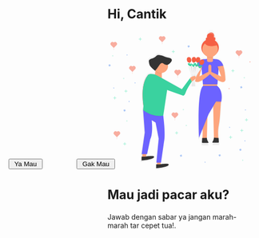 <html lang="en">
<head>
    <meta charset="UTF-8">
    <meta http-equiv="X-UA-Compatible" content="IE=edge">
    <meta name="viewport" content="width=device-width, initial-scale=1.0">
<title> Hi Cantik </title>
<link href="https://cdn.jsdelivr.net/npm/bootstrap@5.1.3/dist/css/bootstrap.min.css" rel="stylesheet" integrity="sha384-1BmE4kWBq78iYhFldvKuhfTAU6auU8tT94WrHftjDbrCEXSU1oBoqyl2QvZ6jIW3" crossorigin="anonymous">
<script type="text/javascript">
flag=1
function f1()
{
    alert("Makasih Udah pilih Jawaban Ya Mau")
    location.replace("https://wa.me/6285742787977?text=Halo%20Sayang%20Aku%20Mau%20Jadi%20Pacar%20Kamu%20Kok%20")
}
function f()
{
    if(flag==1)
        {
            Bn.style.top=400
            Bn.style.left=300
            flag=2
        }
    else if(flag==2)
        {
            Bn.style.top=390
            Bn.style.left=30
            flag=3
        }
    else if(flag==3)
        {
            Bn.style.top=370
            Bn.style.left=166
            flag=1
        }
}
</script>

</head>
<body>
        <h1 style="font-size: 25px;" class="ms-5 card-title">Hi, Cantik</h1>
        <div class="card ms-5 me-5" style="width: 18rem;">
            <svg class="card-img-top" style="max-height: 280px;" xmlns="http://www.w3.org/2000/svg" xmlns:xlink="http://www.w3.org/1999/xlink" data-name="Layer 1" width="815.87" height="803.06" viewBox="0 0 815.87 803.06"><defs><linearGradient id="e08ae246-9923-473c-893a-bafa52b5bffd-49" x1="774.33" y1="714.58" x2="774.33" y2="48.47" gradientUnits="userSpaceOnUse"><stop offset="0" stop-color="gray" stop-opacity="0.25"/><stop offset="0.54" stop-color="gray" stop-opacity="0.12"/><stop offset="1" stop-color="gray" stop-opacity="0.1"/></linearGradient><linearGradient id="4b6995c3-17d2-4db7-90cf-5d4e31ed6999-50" x1="695" y1="234.7" x2="695" y2="201.95" xlink:href="#e08ae246-9923-473c-893a-bafa52b5bffd-49"/><linearGradient id="9e932041-c94c-45e6-b53a-e57935e29db0-51" x1="706.85" y1="253.9" x2="706.85" y2="238.74" gradientTransform="translate(488.88 -470.23) rotate(53.86)" xlink:href="#e08ae246-9923-473c-893a-bafa52b5bffd-49"/><linearGradient id="bd9a810c-fedf-4ace-8d1e-2c1929a73b1a-52" x1="729.4" y1="248.37" x2="729.4" y2="216.62" xlink:href="#e08ae246-9923-473c-893a-bafa52b5bffd-49"/><linearGradient id="9624227a-2ea3-4e3b-8c57-5965d2ecc536-53" x1="723.22" y1="265.97" x2="723.22" y2="253.15" gradientTransform="translate(340.62 -407.22) rotate(40.41)" xlink:href="#e08ae246-9923-473c-893a-bafa52b5bffd-49"/><linearGradient id="c883fe55-a579-4c62-8ce1-1e582fcc781b-54" x1="654.48" y1="234.7" x2="654.48" y2="202.92" xlink:href="#e08ae246-9923-473c-893a-bafa52b5bffd-49"/><linearGradient id="7821e36d-e922-407b-8b27-47670f0c2923-55" x1="654.44" y1="253.9" x2="654.44" y2="238.74" xlink:href="#e08ae246-9923-473c-893a-bafa52b5bffd-49"/><linearGradient id="0d2b84db-cd79-4f8e-ada2-f5ace2bd0550-56" x1="684.88" y1="374.01" x2="684.88" y2="236.83" xlink:href="#e08ae246-9923-473c-893a-bafa52b5bffd-49"/><linearGradient id="f8a08d85-c1d3-485a-86b7-8b3df5ed85e7-57" x1="378.45" y1="517.7" x2="698.21" y2="517.7" xlink:href="#e08ae246-9923-473c-893a-bafa52b5bffd-49"/></defs><title>love is in the air</title><path d="M854.78,248.45l.43-.06c-13.46-41.21-42.45-40.56-50.2-39.6A34.61,34.61,0,0,0,794,207h-.68v-9.4l1.06-.41a17.1,17.1,0,0,0-.92-4.53A46.66,46.66,0,0,0,813.9,176.5a52.57,52.57,0,0,0-10.38-81,10.12,10.12,0,0,0,.67-.84,10.06,10.06,0,0,0-5.28-18.17,20.13,20.13,0,0,0-31.34-23.39,20.13,20.13,0,0,1,29.58,17.77c0,.22,0,.44,0,.66a20.13,20.13,0,1,0-39,7.4,10.07,10.07,0,0,0-6.66,14.74,52.57,52.57,0,0,0-12.82,83.62,46.67,46.67,0,0,0,19,15V207a34.57,34.57,0,0,0-11.52,2.1s-36.53-8.54-52.15,39.28h0c-6.61,17.52-11.77,43.9-13.32,83.38,0,0,2.93,31.16,50.26,1.69l2.16,26.4h.38v8.94H733l.38.75v.24c-38.25,33-23.68,309.91-23.68,309.91l21.07-51.76c1.86,20,.29,42.72-.79,54.24l-1.33,0-1.59,24.55a4.31,4.31,0,0,0,4.28,4.85H763.9a2.23,2.23,0,0,0,2-3.23l-5.64-11.28a33.22,33.22,0,0,1-3.5-15.63L759.66,557l7.51-18.45,27.33-46.25,4.37,187.91a33.22,33.22,0,0,1-3.5,15.63l-5.64,11.28a2.23,2.23,0,0,0,2,3.23h32.54a4.3,4.3,0,0,0,3.52-1.83l.76,6h0l-.76-6a4.29,4.29,0,0,0,.76-3l-1.59-23.32-1.22-.09c-1.31-13.56-3.65-45.94,1-68.68a499.8,499.8,0,0,0,8.6-66.69l5.19-77.48.82,0,.28-5.19,1.21.06s15.14-61.58-23.16-94.41H819l.48-.95h-1.32v-8.95h1.91l1.77-24.47c44.5,26.76,46.19-3.62,46.19-3.62C866.53,292.33,861.37,266,854.78,248.45ZM806.09,87.61c0,.18,0,.36,0,.55a10.07,10.07,0,0,0-8.36-9.35q.29-.5.56-1A10.07,10.07,0,0,1,806.09,87.61ZM711.8,311.84l13.37-47.65,3.23,39.41Zm112.32-7.46,2.54-35.25L842.45,313Z" transform="translate(-192.07 -48.47)" opacity="0.5" fill="url(#e08ae246-9923-473c-893a-bafa52b5bffd-49)"/><circle cx="583.76" cy="102.14" r="50.3" fill="#f55f44"/><path d="M824.16,675.23s-5.45-43.62.3-71.8a478.19,478.19,0,0,0,8.23-63.81l6.58-98.22-46.52,8.72,5.05,217.21" transform="translate(-192.07 -48.47)" fill="#fda57d"/><path d="M797.8,667.33a31.78,31.78,0,0,1-3.35,15l-5.39,10.79a2.14,2.14,0,0,0,1.91,3.09h31.13a4.13,4.13,0,0,0,4.09-4.64l-1.52-22.31" transform="translate(-192.07 -48.47)" fill="#333"/><path d="M731.16,676.4s5.45-43.62-.3-71.8a478.19,478.19,0,0,1-8.23-63.81l-6.58-98.22,46.52,8.72-5.05,217.21" transform="translate(-192.07 -48.47)" fill="#fda57d"/><path d="M757.52,668.51a31.78,31.78,0,0,0,3.35,15l5.39,10.79a2.14,2.14,0,0,1-1.91,3.09H733.22a4.13,4.13,0,0,1-4.09-4.64l1.52-23.49" transform="translate(-192.07 -48.47)" fill="#333"/><rect x="543.1" y="302.19" width="81.14" height="31.41" fill="#fda57d"/><polygon points="633.16 643.96 633.16 643.97 634.13 651.73 634.13 651.73 633.16 643.96"/><polygon points="601.75 415.66 646.37 417.03 647.2 401.6 600.69 410.32 601.75 415.66" opacity="0.05"/><polygon points="569.71 415.66 525.09 417.03 524.26 401.6 570.77 410.32 569.71 415.66" opacity="0.05"/><path d="M818.14,360.79H734.8L725.53,247.7a33.15,33.15,0,0,1,33.15-33.15h34.47A33.15,33.15,0,0,1,826.3,247.7Z" transform="translate(-192.07 -48.47)" fill="#6c63ff"/><rect x="566.24" y="137.1" width="34.19" height="47.01" rx="9.6" ry="9.6" fill="#fda57d"/><path d="M734.8,369.34,764,426.56H784.9V458l55,2.62s14.49-58.92-22.16-90.33Z" transform="translate(-192.07 -48.47)" fill="#6c63ff"/><path d="M817.58,369.34l-29.16,57.22,21.79,32.9-42.73,72.33-55,135s-14-265.14,22.69-296.55Z" transform="translate(-192.07 -48.47)" fill="#6c63ff"/><g opacity="0.05"><path d="M736.33,235.52a33.36,33.36,0,0,1,1.46-5.17,33.07,33.07,0,0,0-11.2,24.83l3.16,38.53Z" transform="translate(-192.07 -48.47)"/></g><g opacity="0.05"><path d="M814.9,247.27a33.36,33.36,0,0,0-1.46-5.17,33.07,33.07,0,0,1,11.2,24.83l-3.16,38.53Z" transform="translate(-192.07 -48.47)"/></g><path d="M840.52,234.19c11,13.74,21.25,42.18,23.51,99.72,0,0-2.62,47.12-89-31.41l-2.62-52.83h0a1.91,1.91,0,0,1,2.3-1.88A10.47,10.47,0,0,1,782.88,258v31.41l56.63,26.5L814.33,246C811.66,230.91,830.93,222.19,840.52,234.19Z" transform="translate(-192.07 -48.47)" fill="#fda57d"/><path d="M801.82,216.56s35-8.17,49.89,37.58L817,258.75Z" transform="translate(-192.07 -48.47)" fill="#6c63ff"/><path d="M713.7,228.45c-12.84,10.75-26.42,38.26-29.05,105.47,0,0,4.38,46.64,90.76-31.89l.85-52.35h0a1.91,1.91,0,0,0-2.3-1.88A10.47,10.47,0,0,0,765.79,258v31.41L714.5,314.85,735.21,241C737.36,228.9,723.15,220.53,713.7,228.45Z" transform="translate(-192.07 -48.47)" fill="#fda57d"/><path d="M747.28,216.56s-35-8.17-49.89,37.58l35.28,4.08Z" transform="translate(-192.07 -48.47)" fill="#6c63ff"/><rect x="582.27" y="200.14" width="1.07" height="53.42" opacity="0.05"/><path d="M777,208.35a44.35,44.35,0,0,0,16.53-3.19,16.38,16.38,0,0,0-16.34-15.32h-1.4a16.39,16.39,0,0,0-16.32,14.91A44.34,44.34,0,0,0,777,208.35Z" transform="translate(-192.07 -48.47)" opacity="0.05"/><circle cx="583.85" cy="111.11" r="44.5" fill="#fda57d"/><circle cx="568.78" cy="52.91" r="9.63" fill="#f55f44"/><circle cx="603.02" cy="52.91" r="9.63" fill="#f55f44"/><circle cx="584.83" cy="36.86" r="19.26" fill="#f55f44"/><path d="M797.23,89.61a9.59,9.59,0,0,0-5.37,1.64,9.63,9.63,0,0,1,8.61,17.06,9.63,9.63,0,0,0-3.23-18.69Z" transform="translate(-192.07 -48.47)" fill="#f55f44"/><path d="M780.1,62.86a19.18,19.18,0,0,0-12.25,4.4,19.26,19.26,0,0,1,21.29,31.87,19.26,19.26,0,0,0-9-36.27Z" transform="translate(-192.07 -48.47)" fill="#f55f44"/><path d="M743.72,119.57s5.35,35.31,72.77,16.05l-33.17-28.89Z" transform="translate(-192.07 -48.47)" fill="#f55f44"/><polygon points="567.51 500.2 540.99 570.12 540.99 572.53 567.51 505.02 567.51 500.2" opacity="0.05"/><g opacity="0.5"><rect x="779.65" y="270.64" width="1.48" height="8.39" fill="#47e6b1"/><rect x="971.72" y="319.11" width="1.48" height="8.39" transform="translate(1103.69 -697.62) rotate(90)" fill="#47e6b1"/></g><g opacity="0.5"><rect x="429.65" y="453.64" width="1.48" height="8.39" fill="#47e6b1"/><rect x="621.72" y="502.11" width="1.48" height="8.39" transform="translate(936.69 -164.62) rotate(90)" fill="#47e6b1"/></g><g opacity="0.5"><rect x="105.61" y="518.41" width="1.48" height="8.39" fill="#47e6b1"/><rect x="297.68" y="566.88" width="1.48" height="8.39" transform="translate(677.42 224.18) rotate(90)" fill="#47e6b1"/></g><g opacity="0.5"><rect x="446.81" y="544.42" width="1.48" height="8.39" fill="#47e6b1"/><rect x="638.88" y="592.89" width="1.48" height="8.39" transform="translate(1044.64 -91.01) rotate(90)" fill="#47e6b1"/></g><path d="M749.92,808.27a1.81,1.81,0,0,1-1-2.19.87.87,0,0,0,0-.2h0a.91.91,0,0,0-1.63-.6h0a.87.87,0,0,0-.1.18,1.81,1.81,0,0,1-2.19,1l-.2,0h0a.91.91,0,0,0-.6,1.63h0a.87.87,0,0,0,.18.1,1.81,1.81,0,0,1,1,2.19.87.87,0,0,0,0,.2h0a.91.91,0,0,0,1.63.6h0a.87.87,0,0,0,.1-.18,1.81,1.81,0,0,1,2.19-1l.2,0h0a.91.91,0,0,0,.6-1.63h0A.87.87,0,0,0,749.92,808.27Z" transform="translate(-192.07 -48.47)" fill="#4d8af0" opacity="0.5"/><path d="M981.53,508.08a1.81,1.81,0,0,1-1-2.19.87.87,0,0,0,0-.2h0a.91.91,0,0,0-1.63-.6h0a.87.87,0,0,0-.1.18,1.81,1.81,0,0,1-2.19,1l-.2,0h0a.91.91,0,0,0-.6,1.63h0a.87.87,0,0,0,.18.1,1.81,1.81,0,0,1,1,2.19.87.87,0,0,0,0,.2h0a.91.91,0,0,0,1.63.6h0a.87.87,0,0,0,.1-.18,1.81,1.81,0,0,1,2.19-1l.2,0h0a.91.91,0,0,0,.6-1.63h0A.87.87,0,0,0,981.53,508.08Z" transform="translate(-192.07 -48.47)" fill="#4d8af0" opacity="0.5"/><path d="M347.86,352.62a1.81,1.81,0,0,1-1-2.19.87.87,0,0,0,0-.2h0a.91.91,0,0,0-1.63-.6h0a.87.87,0,0,0-.1.18,1.81,1.81,0,0,1-2.19,1l-.2,0h0a.91.91,0,0,0-.6,1.63h0a.87.87,0,0,0,.18.1,1.81,1.81,0,0,1,1,2.19.87.87,0,0,0,0,.2h0a.91.91,0,0,0,1.63.6h0a.87.87,0,0,0,.1-.18,1.81,1.81,0,0,1,2.19-1l.2,0h0a.91.91,0,0,0,.6-1.63h0A.87.87,0,0,0,347.86,352.62Z" transform="translate(-192.07 -48.47)" fill="#4d8af0" opacity="0.5"/><circle cx="812.9" cy="183.82" r="2.96" fill="#f55f44" opacity="0.5"/><circle cx="118.85" cy="411.21" r="2.96" fill="#4d8af0" opacity="0.5"/><circle cx="692.86" cy="336.94" r="2.96" fill="#f55f44" opacity="0.5"/><g opacity="0.5"><path d="M499.4,86.64A10.89,10.89,0,0,0,485.2,88a11.13,11.13,0,0,0,.44,15.51L499.22,117a2.27,2.27,0,0,0,3.21,0l13.5-13.58a11.13,11.13,0,0,0,.35-15.51,10.89,10.89,0,0,0-14.21-1.24A2.29,2.29,0,0,1,499.4,86.64Z" transform="translate(-192.07 -48.47)" fill="#f55f44"/><path d="M500.91,116.44a2,2,0,0,0,0,1.9,8.78,8.78,0,0,1,.53.88c.35.87-.26,1.82-.88,2.53-.39.45-.83,1.06-.57,1.6a2,2,0,0,0,.46.52,3.35,3.35,0,0,1-1.28,5.58" transform="translate(-192.07 -48.47)" fill="none" stroke="#f55f44" stroke-miterlimit="10"/></g><g opacity="0.5"><path d="M940.4,167.64A10.89,10.89,0,0,0,926.2,169a11.13,11.13,0,0,0,.44,15.51L940.22,198a2.27,2.27,0,0,0,3.21,0l13.5-13.58a11.13,11.13,0,0,0,.35-15.51,10.89,10.89,0,0,0-14.21-1.24A2.29,2.29,0,0,1,940.4,167.64Z" transform="translate(-192.07 -48.47)" fill="#f55f44"/><path d="M941.91,197.44a2,2,0,0,0,0,1.9,8.78,8.78,0,0,1,.53.88c.35.87-.26,1.82-.88,2.53-.39.45-.83,1.06-.57,1.6a2,2,0,0,0,.46.52,3.35,3.35,0,0,1-1.28,5.58" transform="translate(-192.07 -48.47)" fill="none" stroke="#f55f44" stroke-miterlimit="10"/></g><g opacity="0.5"><path d="M239.4,632.64A10.89,10.89,0,0,0,225.2,634a11.13,11.13,0,0,0,.44,15.51L239.22,663a2.27,2.27,0,0,0,3.21,0l13.5-13.58a11.13,11.13,0,0,0,.35-15.51,10.89,10.89,0,0,0-14.21-1.24A2.29,2.29,0,0,1,239.4,632.64Z" transform="translate(-192.07 -48.47)" fill="#f55f44"/><path d="M240.91,662.44a2,2,0,0,0,0,1.9,8.78,8.78,0,0,1,.53.88c.35.87-.26,1.82-.88,2.53-.39.45-.83,1.06-.57,1.6a2,2,0,0,0,.46.52,3.35,3.35,0,0,1-1.28,5.58" transform="translate(-192.07 -48.47)" fill="none" stroke="#f55f44" stroke-miterlimit="10"/></g><g opacity="0.5"><path d="M221.4,119.64A10.89,10.89,0,0,0,207.2,121a11.13,11.13,0,0,0,.44,15.51L221.22,150a2.27,2.27,0,0,0,3.21,0l13.5-13.58a11.13,11.13,0,0,0,.35-15.51,10.89,10.89,0,0,0-14.21-1.24A2.29,2.29,0,0,1,221.4,119.64Z" transform="translate(-192.07 -48.47)" fill="#f55f44"/><path d="M222.91,149.44a2,2,0,0,0,0,1.9,8.78,8.78,0,0,1,.53.88c.35.87-.26,1.82-.88,2.53-.39.45-.83,1.06-.57,1.6a2,2,0,0,0,.46.52,3.35,3.35,0,0,1-1.28,5.58" transform="translate(-192.07 -48.47)" fill="none" stroke="#f55f44" stroke-miterlimit="10"/></g><g opacity="0.5"><path d="M572.4,524.64A10.89,10.89,0,0,0,558.2,526a11.13,11.13,0,0,0,.44,15.51L572.22,555a2.27,2.27,0,0,0,3.21,0l13.5-13.58a11.13,11.13,0,0,0,.35-15.51,10.89,10.89,0,0,0-14.21-1.24A2.29,2.29,0,0,1,572.4,524.64Z" transform="translate(-192.07 -48.47)" fill="#f55f44"/><path d="M573.91,554.44a2,2,0,0,0,0,1.9,8.78,8.78,0,0,1,.53.88c.35.87-.26,1.82-.88,2.53-.39.45-.83,1.06-.57,1.6a2,2,0,0,0,.46.52,3.35,3.35,0,0,1-1.28,5.58" transform="translate(-192.07 -48.47)" fill="none" stroke="#f55f44" stroke-miterlimit="10"/></g><g opacity="0.5"><path d="M588.4,279.64A10.89,10.89,0,0,0,574.2,281a11.13,11.13,0,0,0,.44,15.51L588.22,310a2.27,2.27,0,0,0,3.21,0l13.5-13.58a11.13,11.13,0,0,0,.35-15.51,10.89,10.89,0,0,0-14.21-1.24A2.29,2.29,0,0,1,588.4,279.64Z" transform="translate(-192.07 -48.47)" fill="#f55f44"/><path d="M589.91,309.44a2,2,0,0,0,0,1.9,8.78,8.78,0,0,1,.53.88c.35.87-.26,1.82-.88,2.53-.39.45-.83,1.06-.57,1.6a2,2,0,0,0,.46.52,3.35,3.35,0,0,1-1.28,5.58" transform="translate(-192.07 -48.47)" fill="none" stroke="#f55f44" stroke-miterlimit="10"/></g><g opacity="0.5"><path d="M328.4,257.64A10.89,10.89,0,0,0,314.2,259a11.13,11.13,0,0,0,.44,15.51L328.22,288a2.27,2.27,0,0,0,3.21,0l13.5-13.58a11.13,11.13,0,0,0,.35-15.51,10.89,10.89,0,0,0-14.21-1.24A2.29,2.29,0,0,1,328.4,257.64Z" transform="translate(-192.07 -48.47)" fill="#f55f44"/><path d="M329.91,287.44a2,2,0,0,0,0,1.9,8.78,8.78,0,0,1,.53.88c.35.87-.26,1.82-.88,2.53-.39.45-.83,1.06-.57,1.6a2,2,0,0,0,.46.52,3.35,3.35,0,0,1-1.28,5.58" transform="translate(-192.07 -48.47)" fill="none" stroke="#f55f44" stroke-miterlimit="10"/></g><g opacity="0.5"><rect x="390.19" y="583" width="3" height="17" fill="#47e6b1"/><rect x="582.26" y="631.47" width="3" height="17" transform="translate(1031.66 7.74) rotate(90)" fill="#47e6b1"/></g><g opacity="0.5"><rect x="791.19" y="508" width="3" height="17" fill="#47e6b1"/><rect x="983.26" y="556.47" width="3" height="17" transform="translate(1357.66 -468.26) rotate(90)" fill="#47e6b1"/></g><g opacity="0.5"><rect x="181.19" y="44" width="3" height="17" fill="#47e6b1"/><rect x="373.26" y="92.47" width="3" height="17" transform="translate(283.66 -322.26) rotate(90)" fill="#47e6b1"/></g><g opacity="0.5"><rect x="713.19" y="226" width="3" height="17" fill="#47e6b1"/><rect x="905.26" y="274.47" width="3" height="17" transform="translate(997.66 -672.26) rotate(90)" fill="#47e6b1"/></g><g opacity="0.5"><rect x="99.19" y="343" width="3" height="17" fill="#47e6b1"/><rect x="291.26" y="391.47" width="3" height="17" transform="translate(500.66 58.74) rotate(90)" fill="#47e6b1"/></g><g opacity="0.5"><rect x="92.19" y="646" width="3" height="17" fill="#47e6b1"/><rect x="284.26" y="694.47" width="3" height="17" transform="translate(796.66 368.74) rotate(90)" fill="#47e6b1"/></g><path d="M658.36,143.08a3.67,3.67,0,0,1-2-4.44,1.77,1.77,0,0,0,.08-.41h0a1.84,1.84,0,0,0-3.31-1.22h0a1.77,1.77,0,0,0-.2.36,3.67,3.67,0,0,1-4.44,2,1.77,1.77,0,0,0-.41-.08h0a1.84,1.84,0,0,0-1.22,3.31h0a1.77,1.77,0,0,0,.36.2,3.67,3.67,0,0,1,2,4.44,1.77,1.77,0,0,0-.08.41h0a1.84,1.84,0,0,0,3.31,1.22h0a1.77,1.77,0,0,0,.2-.36,3.67,3.67,0,0,1,4.44-2,1.77,1.77,0,0,0,.41.08h0a1.84,1.84,0,0,0,1.22-3.31h0A1.77,1.77,0,0,0,658.36,143.08Z" transform="translate(-192.07 -48.47)" fill="#4d8af0" opacity="0.5"/><path d="M960.36,378.08a3.67,3.67,0,0,1-2-4.44,1.77,1.77,0,0,0,.08-.41h0a1.84,1.84,0,0,0-3.31-1.22h0a1.77,1.77,0,0,0-.2.36,3.67,3.67,0,0,1-4.44,2,1.77,1.77,0,0,0-.41-.08h0a1.84,1.84,0,0,0-1.22,3.31h0a1.77,1.77,0,0,0,.36.2,3.67,3.67,0,0,1,2,4.44,1.77,1.77,0,0,0-.08.41h0a1.84,1.84,0,0,0,3.31,1.22h0a1.77,1.77,0,0,0,.2-.36,3.67,3.67,0,0,1,4.44-2,1.77,1.77,0,0,0,.41.08h0a1.84,1.84,0,0,0,1.22-3.31h0A1.77,1.77,0,0,0,960.36,378.08Z" transform="translate(-192.07 -48.47)" fill="#4d8af0" opacity="0.5"/><g opacity="0.5"><rect x="23.65" y="144.64" width="1.48" height="8.39" fill="#47e6b1"/><rect x="215.72" y="193.11" width="1.48" height="8.39" transform="translate(221.69 -67.62) rotate(90)" fill="#47e6b1"/></g><g opacity="0.5"><rect x="86.81" y="274.42" width="1.48" height="8.39" fill="#47e6b1"/><rect x="278.88" y="322.89" width="1.48" height="8.39" transform="translate(414.64 -1.01) rotate(90)" fill="#47e6b1"/></g><path d="M301.92,192.27a1.81,1.81,0,0,1-1-2.19.87.87,0,0,0,0-.2h0a.91.91,0,0,0-1.63-.6h0a.87.87,0,0,0-.1.18,1.81,1.81,0,0,1-2.19,1l-.2,0h0a.91.91,0,0,0-.6,1.63h0a.87.87,0,0,0,.18.1,1.81,1.81,0,0,1,1,2.19.87.87,0,0,0,0,.2h0a.91.91,0,0,0,1.63.6h0a.87.87,0,0,0,.1-.18,1.81,1.81,0,0,1,2.19-1l.2,0h0a.91.91,0,0,0,.6-1.63h0A.87.87,0,0,0,301.92,192.27Z" transform="translate(-192.07 -48.47)" fill="#4d8af0" opacity="0.5"/><path d="M225.53,382.08a1.81,1.81,0,0,1-1-2.19.87.87,0,0,0,0-.2h0a.91.91,0,0,0-1.63-.6h0a.87.87,0,0,0-.1.18,1.81,1.81,0,0,1-2.19,1l-.2,0h0a.91.91,0,0,0-.6,1.63h0a.87.87,0,0,0,.18.1,1.81,1.81,0,0,1,1,2.19.87.87,0,0,0,0,.2h0a.91.91,0,0,0,1.63.6h0a.87.87,0,0,0,.1-.18,1.81,1.81,0,0,1,2.19-1l.2,0h0a.91.91,0,0,0,.6-1.63h0A.87.87,0,0,0,225.53,382.08Z" transform="translate(-192.07 -48.47)" fill="#4d8af0" opacity="0.5"/><g opacity="0.5"><rect x="35.19" y="382" width="3" height="17" fill="#47e6b1"/><rect x="227.26" y="430.47" width="3" height="17" transform="translate(475.66 161.74) rotate(90)" fill="#47e6b1"/></g><g opacity="0.5"><rect x="371.19" y="116" width="3" height="17" fill="#47e6b1"/><rect x="563.26" y="164.47" width="3" height="17" transform="translate(545.66 -440.26) rotate(90)" fill="#47e6b1"/></g><path d="M204.36,252.08a3.67,3.67,0,0,1-2-4.44,1.77,1.77,0,0,0,.08-.41h0a1.84,1.84,0,0,0-3.31-1.22h0a1.77,1.77,0,0,0-.2.36,3.67,3.67,0,0,1-4.44,2,1.77,1.77,0,0,0-.41-.08h0a1.84,1.84,0,0,0-1.22,3.31h0a1.77,1.77,0,0,0,.36.2,3.67,3.67,0,0,1,2,4.44,1.77,1.77,0,0,0-.08.41h0a1.84,1.84,0,0,0,3.31,1.22h0a1.77,1.77,0,0,0,.2-.36,3.67,3.67,0,0,1,4.44-2,1.77,1.77,0,0,0,.41.08h0a1.84,1.84,0,0,0,1.22-3.31h0A1.77,1.77,0,0,0,204.36,252.08Z" transform="translate(-192.07 -48.47)" fill="#4d8af0" opacity="0.5"/><path d="M836.36,769.08a3.67,3.67,0,0,1-2-4.44,1.77,1.77,0,0,0,.08-.41h0a1.84,1.84,0,0,0-3.31-1.22h0a1.77,1.77,0,0,0-.2.36,3.67,3.67,0,0,1-4.44,2,1.77,1.77,0,0,0-.41-.08h0a1.84,1.84,0,0,0-1.22,3.31h0a1.77,1.77,0,0,0,.36.2,3.67,3.67,0,0,1,2,4.44,1.77,1.77,0,0,0-.08.41h0a1.84,1.84,0,0,0,3.31,1.22h0a1.77,1.77,0,0,0,.2-.36,3.67,3.67,0,0,1,4.44-2,1.77,1.77,0,0,0,.41.08h0a1.84,1.84,0,0,0,1.22-3.31h0A1.77,1.77,0,0,0,836.36,769.08Z" transform="translate(-192.07 -48.47)" fill="#4d8af0" opacity="0.5"/><path d="M290.36,511.08a3.67,3.67,0,0,1-2-4.44,1.77,1.77,0,0,0,.08-.41h0a1.84,1.84,0,0,0-3.31-1.22h0a1.77,1.77,0,0,0-.2.36,3.67,3.67,0,0,1-4.44,2,1.77,1.77,0,0,0-.41-.08h0a1.84,1.84,0,0,0-1.22,3.31h0a1.77,1.77,0,0,0,.36.2,3.67,3.67,0,0,1,2,4.44,1.77,1.77,0,0,0-.08.41h0a1.84,1.84,0,0,0,3.31,1.22h0a1.77,1.77,0,0,0,.2-.36,3.67,3.67,0,0,1,4.44-2,1.77,1.77,0,0,0,.41.08h0a1.84,1.84,0,0,0,1.22-3.31h0A1.77,1.77,0,0,0,290.36,511.08Z" transform="translate(-192.07 -48.47)" fill="#4d8af0" opacity="0.5"/><g opacity="0.5"><rect x="770.61" y="744.41" width="1.48" height="8.39" fill="#47e6b1"/><rect x="962.68" y="792.88" width="1.48" height="8.39" transform="translate(1568.42 -214.82) rotate(90)" fill="#47e6b1"/></g><circle cx="783.85" cy="637.21" r="2.96" fill="#4d8af0" opacity="0.5"/><g opacity="0.5"><rect x="764.19" y="569" width="3" height="17" fill="#47e6b1"/><rect x="956.26" y="617.47" width="3" height="17" transform="translate(1391.66 -380.26) rotate(90)" fill="#47e6b1"/></g><path d="M890.53,608.08a1.81,1.81,0,0,1-1-2.19.87.87,0,0,0,0-.2h0a.91.91,0,0,0-1.63-.6h0a.87.87,0,0,0-.1.18,1.81,1.81,0,0,1-2.19,1l-.2,0h0a.91.91,0,0,0-.6,1.63h0a.87.87,0,0,0,.18.1,1.81,1.81,0,0,1,1,2.19.87.87,0,0,0,0,.2h0a.91.91,0,0,0,1.63.6h0a.87.87,0,0,0,.1-.18,1.81,1.81,0,0,1,2.19-1l.2,0h0a.91.91,0,0,0,.6-1.63h0A.87.87,0,0,0,890.53,608.08Z" transform="translate(-192.07 -48.47)" fill="#4d8af0" opacity="0.5"/><g opacity="0.5"><rect x="700.19" y="608" width="3" height="17" fill="#47e6b1"/><rect x="892.26" y="656.47" width="3" height="17" transform="translate(1366.66 -277.26) rotate(90)" fill="#47e6b1"/></g><path d="M955.36,737.08a3.67,3.67,0,0,1-2-4.44,1.77,1.77,0,0,0,.08-.41h0a1.84,1.84,0,0,0-3.31-1.22h0a1.77,1.77,0,0,0-.2.36,3.67,3.67,0,0,1-4.44,2,1.77,1.77,0,0,0-.41-.08h0a1.84,1.84,0,0,0-1.22,3.31h0a1.77,1.77,0,0,0,.36.2,3.67,3.67,0,0,1,2,4.44,1.77,1.77,0,0,0-.08.41h0a1.84,1.84,0,0,0,3.31,1.22h0a1.77,1.77,0,0,0,.2-.36,3.67,3.67,0,0,1,4.44-2,1.77,1.77,0,0,0,.41.08h0a1.84,1.84,0,0,0,1.22-3.31h0A1.77,1.77,0,0,0,955.36,737.08Z" transform="translate(-192.07 -48.47)" fill="#4d8af0" opacity="0.5"/><path d="M614.36,771.08a3.67,3.67,0,0,1-2-4.44,1.77,1.77,0,0,0,.08-.41h0a1.84,1.84,0,0,0-3.31-1.22h0a1.77,1.77,0,0,0-.2.36,3.67,3.67,0,0,1-4.44,2,1.77,1.77,0,0,0-.41-.08h0a1.84,1.84,0,0,0-1.22,3.31h0a1.77,1.77,0,0,0,.36.2,3.67,3.67,0,0,1,2,4.44,1.77,1.77,0,0,0-.08.41h0a1.84,1.84,0,0,0,3.31,1.22h0a1.77,1.77,0,0,0,.2-.36,3.67,3.67,0,0,1,4.44-2,1.77,1.77,0,0,0,.41.08h0a1.84,1.84,0,0,0,1.22-3.31h0A1.77,1.77,0,0,0,614.36,771.08Z" transform="translate(-192.07 -48.47)" fill="#4d8af0" opacity="0.5"/><g opacity="0.5"><path d="M680.64,234.36a7.43,7.43,0,0,0,3.22-.75,7.2,7.2,0,0,0,1.49.16c3.79,0,7.12-3,9-7.47,1.21,4.35,3.9,7.51,7.43,8.1a7.43,7.43,0,0,0,3.3-.2,7.2,7.2,0,0,0,1.45.41c5.78,1,11.64-5.26,13.11-13.92s-2-16.48-7.81-17.45a7.43,7.43,0,0,0-3.3.2,7.2,7.2,0,0,0-1.45-.41c-4.66-.79-9.38,3.12-11.79,9.2-1.52-6-5.39-10.28-9.92-10.28a7.43,7.43,0,0,0-3.22.75,7.2,7.2,0,0,0-1.49-.16c-5.86,0-10.61,7.12-10.61,15.91S674.78,234.36,680.64,234.36Z" transform="translate(-192.07 -48.47)" opacity="0.1" fill="url(#4b6995c3-17d2-4db7-90cf-5d4e31ed6999-50)"/><ellipse cx="707.28" cy="246.08" rx="9.09" ry="4.55" transform="matrix(0.59, -0.81, 0.81, 0.59, -100.65, 623.67)" opacity="0.1" fill="url(#9e932041-c94c-45e6-b53a-e57935e29db0-51)"/><path d="M737.91,218.51a7.43,7.43,0,0,0-3.26-.57,7.2,7.2,0,0,0-1.31-.73c-5.39-2.29-12.55,2.41-16,10.49s-1.85,16.5,3.54,18.79a7.43,7.43,0,0,0,3.26.57,7.2,7.2,0,0,0,1.31.73c5.39,2.29,12.55-2.41,16-10.49S743.3,220.8,737.91,218.51Z" transform="translate(-192.07 -48.47)" opacity="0.1" fill="url(#bd9a810c-fedf-4ace-8d1e-2c1929a73b1a-52)"/><ellipse cx="723.52" cy="259.13" rx="9.09" ry="4.55" transform="translate(-187.43 482.41) rotate(-40.41)" opacity="0.1" fill="url(#9624227a-2ea3-4e3b-8c57-5965d2ecc536-53)"/><path d="M654.76,234.6a7.2,7.2,0,0,0,1.45-.41,7.43,7.43,0,0,0,3.3.2c5.78-1,9.27-8.79,7.81-17.45S660,202,654.21,203a7.15,7.15,0,0,0-1.32.36l-.16,0a7.42,7.42,0,0,0-3.27-.2c-5.78,1-9.27,8.79-7.81,17.45S649,235.58,654.76,234.6Z" transform="translate(-192.07 -48.47)" opacity="0.1" fill="url(#c883fe55-a579-4c62-8ce1-1e582fcc781b-54)"/><path d="M657.68,243.4c-3-4.05-9-4.66-9-4.66s-1.27,6,1.69,10,7,6.14,9,4.66S660.64,247.46,657.68,243.4Z" transform="translate(-192.07 -48.47)" opacity="0.1" fill="url(#7821e36d-e922-407b-8b27-47670f0c2923-55)"/><path d="M720.71,267.94a18.05,18.05,0,0,1-6-.81,15.31,15.31,0,0,0,.73-6c-.31-5-5.1-8.79-5.1-8.79a16.64,16.64,0,0,0-3.28,5.18,10.56,10.56,0,0,0-2.22-.2,41,41,0,0,0-4.64.29,13.33,13.33,0,0,0-.32-7.69c-1.29-4.22-5.71-6.71-6.77-7.25a16.7,16.7,0,0,0-1-5.85s-5.89,1.61-8.13,6.1-2.25,9,0,10.16c1.85.93,4.65-.77,6.84-3.91a9.62,9.62,0,0,0,.37,3.41,14.56,14.56,0,0,0,3.27,5.88A57.28,57.28,0,0,1,682,259.65c1.54-1.65,1.31-5.67-.68-9.65-2.25-4.49-8.13-6.1-8.13-6.1s-2.25,5.67,0,10.16a15.42,15.42,0,0,0,3.53,4.72,21.59,21.59,0,0,1-3.73-1.45,20.41,20.41,0,0,0-4.19-1.52,17.23,17.23,0,0,0,1.34-3.22c1.47-4.8-1.69-10-1.69-10s-5.54,2.56-7,7.37a16.12,16.12,0,0,0-.74,5,53.54,53.54,0,0,0-14.23,2.35C683.59,326.28,662.37,374,662.37,374h31.82C673,315.67,736.62,267.94,720.71,267.94Z" transform="translate(-192.07 -48.47)" opacity="0.1" fill="url(#0d2b84db-cd79-4f8e-ada2-f5ace2bd0550-56)"/></g><line x1="491.12" y1="279.9" x2="491.12" y2="181.23" fill="none" stroke="#3ad29f" stroke-miterlimit="10" stroke-width="3"/><path d="M685.5,203.73a7.27,7.27,0,0,0-3.15.73,7.05,7.05,0,0,0-1.46-.16c-5.74,0-10.39,7-10.39,15.58s4.65,15.58,10.39,15.58a7.27,7.27,0,0,0,3.15-.73,7.05,7.05,0,0,0,1.46.16c5.74,0,10.39-7,10.39-15.58S691.24,203.73,685.5,203.73Z" transform="translate(-192.07 -48.47)" fill="#f55f44"/><ellipse cx="688.1" cy="245.86" rx="8.9" ry="4.45" transform="translate(-31.6 702.89) rotate(-63.43)" fill="#3ad29f"/><ellipse cx="677.56" cy="252.78" rx="4.45" ry="8.9" transform="translate(-233.58 281.23) rotate(-26.57)" fill="#3ad29f"/><line x1="496.34" y1="279.03" x2="512.75" y2="181.74" fill="none" stroke="#3ad29f" stroke-miterlimit="10" stroke-width="3"/><path d="M711.41,205a7.27,7.27,0,0,0-3.23.2,7.05,7.05,0,0,0-1.42-.4c-5.66-1-11.4,5.15-12.83,13.63s2,16.14,7.65,17.09a7.27,7.27,0,0,0,3.23-.2,7.05,7.05,0,0,0,1.42.4c5.66,1,11.4-5.15,12.83-13.63S717.07,205.94,711.41,205Z" transform="translate(-192.07 -48.47)" fill="#f55f44"/><ellipse cx="706.97" cy="246.95" rx="8.9" ry="4.45" transform="translate(-101.48 623.77) rotate(-53.86)" fill="#3ad29f"/><ellipse cx="695.43" cy="252.03" rx="4.45" ry="8.9" transform="translate(-235.36 165.74) rotate(-16.99)" fill="#3ad29f"/><line x1="494.02" y1="285.29" x2="532.61" y2="194.48" fill="none" stroke="#3ad29f" stroke-miterlimit="10" stroke-width="3"/><path d="M737,220a7.27,7.27,0,0,0-3.19-.56,7.05,7.05,0,0,0-1.28-.72C727.2,216.43,720.2,221,716.83,229s-1.81,16.16,3.47,18.4a7.27,7.27,0,0,0,3.19.56,7.05,7.05,0,0,0,1.28.72c5.28,2.24,12.29-2.36,15.65-10.28S742.24,222.19,737,220Z" transform="translate(-192.07 -48.47)" fill="#f55f44"/><ellipse cx="722.87" cy="259.73" rx="8.9" ry="4.45" transform="translate(-187.97 482.13) rotate(-40.41)" fill="#3ad29f"/><ellipse cx="710.47" cy="261.99" rx="4.45" ry="8.9" transform="translate(-206.9 -4.07) rotate(-3.54)" fill="#3ad29f"/><line x1="481.3" y1="279.03" x2="464.88" y2="181.74" fill="none" stroke="#3ad29f" stroke-miterlimit="10" stroke-width="3"/><path d="M650.35,205a7.27,7.27,0,0,1,3.23.2,7.05,7.05,0,0,1,1.42-.4c5.66-1,11.4,5.15,12.83,13.63s-2,16.14-7.65,17.09a7.27,7.27,0,0,1-3.23-.2,7.05,7.05,0,0,1-1.42.4c-5.66,1-11.4-5.15-12.83-13.63S644.7,205.94,650.35,205Z" transform="translate(-192.07 -48.47)" fill="#f55f44"/><ellipse cx="654.8" cy="246.95" rx="4.45" ry="8.9" transform="translate(-211.71 385.23) rotate(-36.14)" fill="#3ad29f"/><ellipse cx="666.34" cy="252.03" rx="8.9" ry="4.45" transform="matrix(0.29, -0.96, 0.96, 0.29, 38.54, 767.18)" fill="#3ad29f"/><path d="M647.42,258s15.58-5.19,26,0,20.77,0,31.16,0,0,10.39,15.58,10.39-46.74,46.74-26,103.86H663S683.77,325.48,647.42,258Z" transform="translate(-192.07 -48.47)" fill="#f5f5f5"/><polygon points="460.11 157.06 461.9 162.42 462.89 156.36 460.11 157.06" opacity="0.1"/><polygon points="488.72 156.86 490.51 162.22 491.5 156.16 488.72 156.86" opacity="0.1"/><polygon points="515.03 157.56 515.97 163.14 517.88 157.3 515.03 157.56" opacity="0.1"/><polygon points="540.43 171.1 539.94 176.73 543.26 171.57 540.43 171.1" opacity="0.1"/><path d="M665.59,256.49s9.84,42.92,9.84,59-2.68,56.33-2.68,56.33h3.58S672.74,263.64,671,257.38Z" transform="translate(-192.07 -48.47)" opacity="0.1"/><path d="M687.94,260.06S679,299.4,679,315.5s2.68,56.33,2.68,56.33h-3.58s2.68-104.61,4.47-110.87Z" transform="translate(-192.07 -48.47)" opacity="0.1"/><path d="M696,259.17s-9.84,40.23-9.84,56.33,2.68,56.33,2.68,56.33h-3.58s3.58-105.5,5.36-111.76Z" transform="translate(-192.07 -48.47)" opacity="0.1"/><g opacity="0.5"><path d="M697.7,312.61c-4.56-13.68-31.67,4.81-31.67,4.81l-2.23,3L615.6,385.58l-118.07-66V290.05a41,41,0,0,0,35.89-47.73c5.94-2.29,10.78-7.23,15.24-12,4.11-4.37,8.51-9.67,8.09-15.49a10.77,10.77,0,0,0-.16-2.78c-.94-4.91-5.38-8.49-10.08-10.2s-9.78-2-14.69-3c-11.7-2.29-22.27-8.4-33.68-11.86a76.62,76.62,0,0,0-15.91-3c-3.87-.32-7.9-.32-11.44,1.27-3.88,1.75-6.69,5.17-9.81,8.08a44.64,44.64,0,0,1-12.86,8.37c-7.07,3-15,4.23-21.37,8.47a12.61,12.61,0,0,0-4.31,4.32,11.74,11.74,0,0,0-1.15,6.14,30.79,30.79,0,0,0,.42,5.56c1.12,7.84,2.41,15.87,6.38,22.72,3.24,5.6,8.09,10.06,12.85,14.44l10.71,9.82c2.17,2,4.57,4.46,7.37,5.45-.18-1.3.56-2.67,1.66-4l-3.47,24.26a70.26,70.26,0,0,0-19.94-3.17c-9.12-.11-18.35,1.54-22.34,7.75a8.62,8.62,0,0,0-.61,1.18c-12.57,14.92-41.38,63.24-24.44,180.6-1.45,14.36-2.32,23.45-2.32,23.45l.1,1.44-.1,1.09.2.16L397.19,641,379,768.68H383v14.19h-4.56v22.8s63.34-4.05,73-18.24c8-11.77-31.82-7.15-45.61-5.23v-8.7h.25v-4.81h4.81L429.12,682c18.75-32.43,9.12-113.51,9.12-113.51L461,582.2l18.24,95.27L465.61,818.85h4.05v9.88h-5.32v22.8s63.34-4.05,73-18.24c8-11.77-31.8-7.15-45.59-5.23l-1.53-9.21H493l18.24-127.7c9-34.6-3.27-136.12-4.89-149.12l22.63-149.35-.32-.43.32-2.11,91.21,31.93s9.12,9.12,18.5-18c8.76-25.34,32.79-59.31,35.9-63.64l.33-.46S702.26,326.29,697.7,312.61Z" transform="translate(-192.07 -48.47)" fill="url(#f8a08d85-c1d3-485a-86b7-8b3df5ed85e7-57)"/></g><polygon points="195.01 709.2 195.01 731.4 217.21 731.4 217.21 700.31 195.01 709.2" fill="#fda57d"/><polygon points="279.39 753.61 279.39 780.25 301.6 775.81 297.16 749.17 279.39 753.61" fill="#fda57d"/><path d="M422.85,304.9s-53,39.72-26.89,195.17Z" transform="translate(-192.07 -48.47)" fill="#f55f44"/><path d="M422.85,304.9s-53,39.72-26.89,195.17Z" transform="translate(-192.07 -48.47)" fill="#3ad29f"/><polygon points="299.62 767.18 297.4 753.85 279.64 758.29 279.64 767.18 299.62 767.18" opacity="0.05"/><polygon points="195.25 718.32 217.46 718.32 217.46 705 195.25 713.88 195.25 718.32" opacity="0.05"/><polygon points="271 230.03 266.56 261.12 306.53 283.33 306.53 238.91 271 230.03" fill="#fda57d"/><path d="M383.13,762.1l17.77-124.36L391.52,509,507,540s14.31,110.54,4.93,146.56L494.16,811H467.51l13.32-137.68-17.77-92.77-22.21-13.32s9.38,79-8.88,110.54L414.22,762.1Z" transform="translate(-192.07 -48.47)" fill="#6c63ff"/><path d="M693.52,318c-4.44-13.32-30.84,4.69-30.84,4.69l-2.17,2.94L671,345.08l.33-.45S698,331.3,693.52,318Z" transform="translate(-192.07 -48.47)" fill="#fda57d"/><path d="M462.58,307.12s-35.53-9.38-44.41,4.44-26.65,199.86-26.65,199.86,52.8,44.41,115.47,31.09L529.2,395.95Z" transform="translate(-192.07 -48.47)" opacity="0.05"/><path d="M613.58,389,473.21,310.6a70.08,70.08,0,0,0-33.29-9c-8.88-.11-17.87,1.5-21.75,7.54C409.28,322.91,391.52,509,391.52,509S444.32,553.36,507,540L529.2,393.48,618,424.57s8.88,8.88,18-17.52c8.53-24.68,31.93-57.75,35-62L660.5,325.61Z" transform="translate(-192.07 -48.47)" fill="#3ad29f"/><path d="M462.47,285.4a39.89,39.89,0,0,0,31.44,15.3,40.37,40.37,0,0,0,4.44-.25v-8.63l-35.53-8.88Z" transform="translate(-192.07 -48.47)" opacity="0.05"/><circle cx="302.09" cy="207.83" r="39.97" fill="#fda57d"/><path d="M382.63,775.92v22.21s61.68-3.95,71.06-17.77-48.85-4.44-48.85-4.44Z" transform="translate(-192.07 -48.47)" fill="#333"/><path d="M466.28,820.58v22.21S528,838.84,537.34,825s-48.85-4.44-48.85-4.44Z" transform="translate(-192.07 -48.47)" fill="#333"/><path d="M468.81,274.61l15.62-22.35c2.31-3.31,4.68-6.68,7.92-9.1s7.54-3.77,11.38-2.53c2.32.75,4.25,2.35,6.22,3.78,5.83,4.24,13,7.39,20.13,6.11,7.43-1.34,13.14-7.14,18.31-12.64,4.29-4.56,8.9-10.16,7.72-16.31-.92-4.78-5.24-8.26-9.82-9.93s-9.52-1.94-14.3-2.88c-11.39-2.23-21.69-8.18-32.8-11.55a74.61,74.61,0,0,0-15.5-3c-3.77-.31-7.7-.31-11.14,1.24-3.78,1.7-6.52,5-9.55,7.87a43.47,43.47,0,0,1-12.52,8.15c-6.88,2.94-14.57,4.12-20.81,8.25a12.28,12.28,0,0,0-4.19,4.21c-1.6,3-1.19,6.58-.71,9.92,1.09,7.63,2.34,15.45,6.21,22.12,3.16,5.45,7.87,9.8,12.52,14.06l10.43,9.57c2.11,1.94,4.45,4.34,7.18,5.31C460.62,281.48,466.84,277.43,468.81,274.61Z" transform="translate(-192.07 -48.47)" opacity="0.05"/><path d="M468.81,273.13l15.62-22.35c2.31-3.31,4.68-6.68,7.92-9.1s7.54-3.77,11.38-2.53c2.32.75,4.25,2.35,6.22,3.78,5.83,4.24,13,7.39,20.13,6.11,7.43-1.34,13.14-7.14,18.31-12.64,4.29-4.56,8.9-10.16,7.72-16.31-.92-4.78-5.24-8.26-9.82-9.93s-9.52-1.94-14.3-2.88c-11.39-2.23-21.69-8.18-32.8-11.55a74.61,74.61,0,0,0-15.5-3c-3.77-.31-7.7-.31-11.14,1.24-3.78,1.7-6.52,5-9.55,7.87A43.47,43.47,0,0,1,450.48,210c-6.88,2.94-14.57,4.12-20.81,8.25a12.28,12.28,0,0,0-4.19,4.21c-1.6,3-1.19,6.58-.71,9.92,1.09,7.63,2.34,15.45,6.21,22.12,3.16,5.45,7.87,9.8,12.52,14.06l10.43,9.57c2.11,1.94,4.45,4.34,7.18,5.31C460.62,280,466.84,275.95,468.81,273.13Z" transform="translate(-192.07 -48.47)" fill="#333"/></svg>
            <div class="card-body pb-5">
              <h2 style="font-size: 25px;" class="card-title">Mau jadi pacar aku?</h2>
              <p class="card-text">Jawab dengan sabar ya jangan marah-marah tar cepet tua!.</p>
               <div id="By" style="position:absolute; left:30px; top:390px; width:210px;
          height:210px;">
          <input class="btn btn-primary" type="button" value=" Ya Mau " onClick="f1()" />
          </div>
          <div ID="Bn" style="position:absolute; left:166px; top: 390px; width:210px; height:210px;">
          <input class="btn btn-primary" type="button" value=" Gak Mau " onMouseOver="f()" />
          </div>
            </div>
          </div>
</body>
</html>
